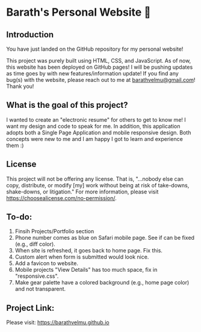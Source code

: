 # Barath's Personal Website 🚀
## Introduction
You have just landed on the GitHub repository for my personal website! 

This project was purely built using HTML, CSS, and JavaScript. As of now, this website has been deployed on GitHub pages! I will be pushing updates as time goes by with new features/information update! If you find any bug(s) with the website, please reach out to me at barathvelmu@gmail.com! Thank you!

## What is the goal of this project?
I wanted to create an "electronic resume" for others to get to know me! I want my design and code to speak for me. In addition, this application adopts both a Single Page Application and mobile responsive design. Both concepts were new to me and I am happy I got to learn and experience them :)

## License
This project will not be offering any license. That is, "...nobody else can copy, distribute, or modify [my] work without being at risk of take-downs, shake-downs, or litigation." For more information, please visit https://choosealicense.com/no-permission/.


## To-do:

1) Finsih Projects/Portfolio section
2) Phone number comes as blue on Safari mobile page. See if can be fixed (e.g., diff color).
3) When site is refreshed, it goes back to home page. Fix this. 
4) Custom alert when form is submitted would look nice. 
5) Add a favicon to website.
6) Mobile projects "View Details" has too much space, fix in "responsive.css".
7) Make gear palette have a colored background (e.g., home page color) and not transparent. 


## Project Link: 
Please visit: https://barathvelmu.github.io
